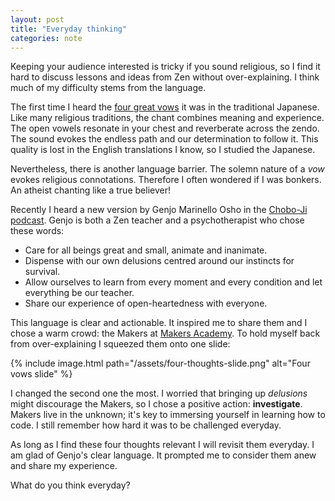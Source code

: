 ```yaml
---
layout: post
title: "Everyday thinking"
categories: note
---
```

Keeping your audience interested is tricky if you sound religious, so I find it hard to discuss lessons and ideas from Zen without over-explaining. I think much of my difficulty stems from the language.

The first time I heard the [four great vows] it was in the traditional Japanese. Like many religious traditions, the chant combines meaning and experience. The open vowels resonate in your chest and reverberate across the zendo. The sound evokes the endless path and our determination to follow it. This quality is lost in the English translations I know, so I studied the Japanese.

Nevertheless, there is another language barrier. The solemn nature of a _vow_ evokes religious connotations. Therefore I often wondered if I was bonkers. An atheist chanting like a true believer!

Recently I heard a new version by Genjo Marinello Osho in the [Chobo-Ji podcast]. Genjo is both a Zen teacher and a psychotherapist who chose these words:

  * Care for all beings great and small, animate and inanimate.
  * Dispense with our own delusions centred around our instincts for survival.
  * Allow ourselves to learn from every moment and every condition and let everything be our teacher.
  * Share our experience of open-heartedness with everyone.

This language is clear and actionable. It inspired me to share them and I chose a warm crowd: the Makers at [Makers Academy]. To hold myself back from over-explaining I squeezed them onto one slide:

{% include image.html path="/assets/four-thoughts-slide.png" alt="Four vows slide" %}

I changed the second one the most. I worried that bringing up _delusions_ might discourage the Makers, so I chose a positive action: **investigate**. Makers live in the unknown; it's key to immersing yourself in learning how to code. I still remember how hard it was to be challenged everyday.

As long as I find these four thoughts relevant I will revisit them everyday. I am glad of Genjo's clear language. It prompted me to consider them anew and share my experience.

What do you think everyday?

[Chobo-Ji podcast]: https://itunes.apple.com/podcast/chobo-jis-podcast/id78149892
[four great vows]: https://choboji.org/literature/precepts/
[Makers Academy]: https://www.makersacademy.com

